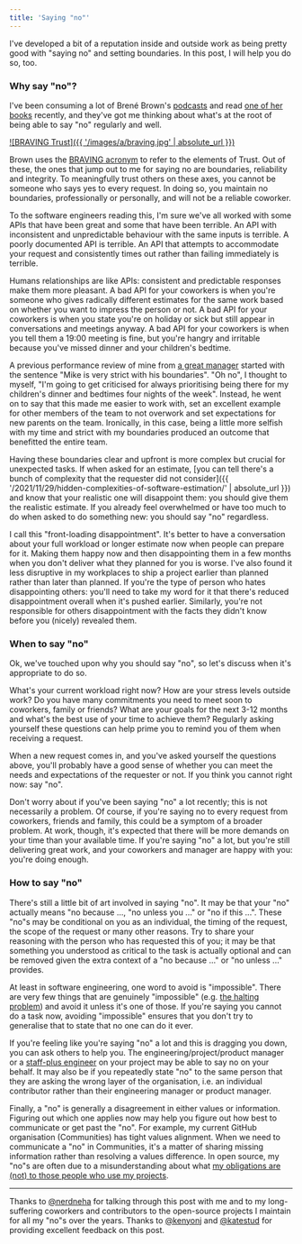 ```yaml
---
title: 'Saying "no"'
---
```


I've developed a bit of a reputation inside and outside work as being pretty good with "saying no" and setting boundaries. In this post, I will help you do so, too.

### Why say "no"?

I've been consuming a lot of Brené Brown's [podcasts](https://brenebrown.com/podcasts/) and read [one of her books](https://brenebrown.com/book/atlas-of-the-heart/) recently, and they've got me thinking about what's at the root of being able to say "no" regularly and well.

[![BRAVING Trust]({{ '/images/a/braving.jpg' | absolute_url }})](https://www.linkedin.com/pulse/braving-trust-brené-brown/)

Brown uses the [BRAVING acronym](https://www.linkedin.com/pulse/braving-trust-brené-brown/) to refer to the elements of Trust. Out of these, the ones that jump out to me for saying no are boundaries, reliability and integrity. To meaningfully trust others on these axes, you cannot be someone who says yes to every request. In doing so, you maintain no boundaries, professionally or personally, and will not be a reliable coworker.

To the software engineers reading this, I'm sure we've all worked with some APIs that have been great and some that have been terrible. An API with inconsistent and unpredictable behaviour with the same inputs is terrible. A poorly documented API is terrible. An API that attempts to accommodate your request and consistently times out rather than failing immediately is terrible.

Humans relationships are like APIs: consistent and predictable responses make them more pleasant. A bad API for your coworkers is when you're someone who gives radically different estimates for the same work based on whether you want to impress the person or not. A bad API for your coworkers is when you state you're on holiday or sick but still appear in conversations and meetings anyway. A bad API for your coworkers is when you tell them a 19:00 meeting is fine, but you're hangry and irritable because you've missed dinner and your children's bedtime.

A previous performance review of mine from [a great manager](https://github.com/derekprior) started with the sentence "Mike is very strict with his boundaries". "Oh no", I thought to myself, "I'm going to get criticised for always prioritising being there for my children's dinner and bedtimes four nights of the week". Instead, he went on to say that this made me easier to work with, set an excellent example for other members of the team to not overwork and set expectations for new parents on the team. Ironically, in this case, being a little more selfish with my time and strict with my boundaries produced an outcome that benefitted the entire team.

Having these boundaries clear and upfront is more complex but crucial for unexpected tasks. If when asked for an estimate, [you can tell there's a bunch of complexity that the requester did not consider]({{ '/2021/11/29/hidden-complexities-of-software-estimation/' | absolute_url }}) and know that your realistic one will disappoint them: you should give them the realistic estimate. If you already feel overwhelmed or have too much to do when asked to do something new: you should say "no" regardless.

I call this "front-loading disappointment". It's better to have a conversation about your full workload or longer estimate now when people can prepare for it. Making them happy now and then disappointing them in a few months when you don't deliver what they planned for you is worse. I've also found it less disruptive in my workplaces to ship a project earlier than planned rather than later than planned. If you're the type of person who hates disappointing others: you'll need to take my word for it that there's reduced disappointment overall when it's pushed earlier. Similarly, you're not responsible for others disappointment with the facts they didn't know before you (nicely) revealed them.

### When to say "no"

Ok, we've touched upon why you should say "no", so let's discuss when it's appropriate to do so.

What's your current workload right now? How are your stress levels outside work? Do you have many commitments you need to meet soon to coworkers, family or friends? What are your goals for the next 3-12 months and what's the best use of your time to achieve them? Regularly asking yourself these questions can help prime you to remind you of them when receiving a request.

When a new request comes in, and you've asked yourself the questions above, you'll probably have a good sense of whether you can meet the needs and expectations of the requester or not. If you think you cannot right now: say "no".

Don't worry about if you've been saying "no" a lot recently; this is not necessarily a problem. Of course, if you're saying no to every request from coworkers, friends and family, this could be a symptom of a broader problem. At work, though, it's expected that there will be more demands on your time than your available time. If you're saying "no" a lot, but you're still delivering great work, and your coworkers and manager are happy with you: you're doing enough.

### How to say "no"

There's still a little bit of art involved in saying "no". It may be that your "no" actually means "no because ..., "no unless you ..." or "no if this ...". These "no"s may be conditional on you as an individual, the timing of the request, the scope of the request or many other reasons. Try to share your reasoning with the person who has requested this of you; it may be that something you understood as critical to the task is actually optional and can be removed given the extra context of a "no because ..." or "no unless ..." provides.

At least in software engineering, one word to avoid is "impossible". There are very few things that are genuinely "impossible" (e.g. [the halting problem](https://en.wikipedia.org/wiki/Halting_problem)) and avoid it unless it's one of those. If you're saying you cannot do a task now, avoiding "impossible" ensures that you don't try to generalise that to state that no one can do it ever.

If you're feeling like you're saying "no" a lot and this is dragging you down, you can ask others to help you. The engineering/project/product manager or a [staff-plus engineer](https://mikemcquaid.com/2021/10/01/what-is-a-staff-plus-principal-engineer/) on your project may be able to say no on your behalf. It may also be if you repeatedly state "no" to the same person that they are asking the wrong layer of the organisation, i.e. an individual contributor rather than their engineering manager or product manager.

Finally, a "no" is generally a disagreement in either values or information. Figuring out which one applies now may help you figure out how best to communicate or get past the "no". For example, my current GitHub  organisation (Communities) has tight values alignment. When we need to communicate a "no" in Communities, it's a matter of sharing missing information rather than resolving a values difference. In open source, my "no"s are often due to a misunderstanding about what [my obligations are (not) to those people who use my projects](https://mikemcquaid.com/2018/03/19/open-source-maintainers-owe-you-nothing/).

---

Thanks to [@nerdneha](https://github.com/nerdneha) for talking through this post with me and to my long-suffering coworkers and contributors to the open-source projects I maintain for all my "no"s over the years. Thanks to [@kenyonj](https://github.com/kenyonj) and [@katestud](https://github.com/katestud) for providing excellent feedback on this post.
